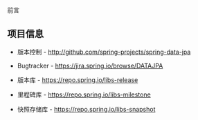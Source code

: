 前言

## 项目信息

- 版本控制 - http://github.com/spring-projects/spring-data-jpa

- Bugtracker - https://jira.spring.io/browse/DATAJPA

- 版本库 - https://repo.spring.io/libs-release

- 里程碑库 - https://repo.spring.io/libs-milestone

- 快照存储库 - https://repo.spring.io/libs-snapshot



